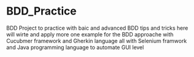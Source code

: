 # BDD_Practice
BDD Project to practice with baic and advanced BDD tips and tricks
here will wirte and apply more one example for the BDD approache with Cucubmer framework and Gherkin language all with Selenium framwork and Java programming language to automate GUI level
